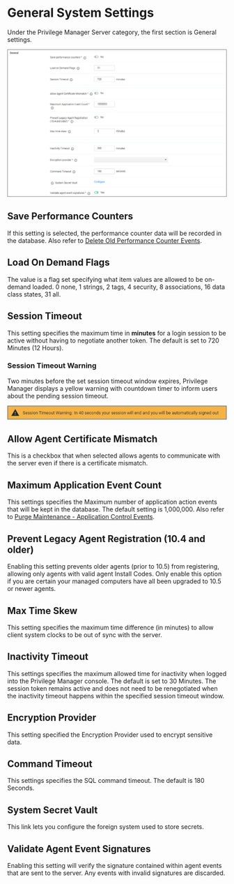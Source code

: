 [title]: # (System Settings)
[tags]: # (general configuration)
[priority]: # (3)
# General System Settings

Under the Privilege Manager Server category, the first section is General settings.

![Privilege Manager General](images/pm/system.png "Privilege Manager General settings")

## Save Performance Counters

If this setting is selected, the performance counter data will be recorded in the database. Also refer to [Delete Old Performance Counter Events](../../tasks/maintenance.md#delete_old_performance_counter_events).

## Load On Demand Flags

The value is a flag set specifying what item values are allowed to be on-demand loaded. 0 none, 1 strings, 2 tags, 4 security, 8 associations, 16 data class states, 31 all.

## Session Timeout

This setting specifies the maximum time in __minutes__ for a login session to be active without having to negotiate another token. The default is set to 720 Minutes (12 Hours).

### Session Timeout Warning

Two minutes before the set session timeout window expires, Privilege Manager displays a yellow warning with countdown timer to inform users about the pending session timeout.

![warning](images/pm/session-timeout-1.png "Timeout warning with countdown")

## Allow Agent Certificate Mismatch

This is a checkbox that when selected allows agents to communicate with the server even if there is a certificate mismatch.

## Maximum Application Event Count

This settings specifies the Maximum number of application action events that will be kept in the database. The default setting is 1,000,000. Also refer to [Purge Maintenance - Application Control Events](../../tasks/maintenance.md#purge_maintenance___application_control_events).

## Prevent Legacy Agent Registration (10.4 and older)

Enabling this setting prevents older agents (prior to 10.5) from registering, allowing only agents with valid agent Install Codes. Only enable this option if you are certain your managed computers have all been upgraded to 10.5 or newer agents.

## Max Time Skew

This setting specifies the maximum time difference (in minutes) to allow client system clocks to be out of sync with the server.

## Inactivity Timeout

This settings specifies the maximum allowed time for inactivity when logged into the Privilege Manager console. The default is set to 30 Minutes. The session token remains active and does not need to be renegotiated when the inactivity timeout happens within the specified session timeout window.

## Encryption Provider

This setting specified the Encryption Provider used to encrypt sensitive data.

## Command Timeout

This settings specifies the SQL command timeout. The default is 180 Seconds.

## System Secret Vault

This link lets you configure the foreign system used to store secrets.

## Validate Agent Event Signatures

Enabling this setting will verify the signature contained within agent events that are sent to the server. Any events with invalid signatures are discarded.
